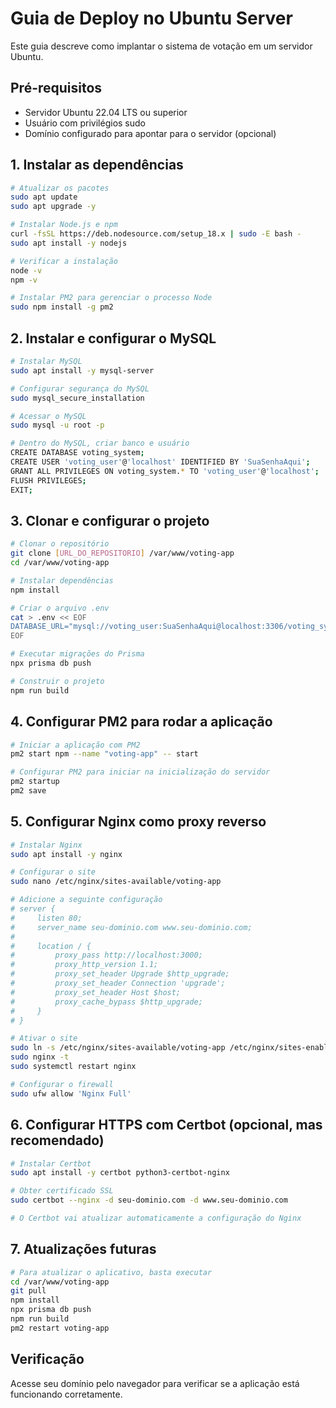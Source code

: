 # Guia de Deploy no Ubuntu Server

Este guia descreve como implantar o sistema de votação em um servidor Ubuntu.

## Pré-requisitos

- Servidor Ubuntu 22.04 LTS ou superior
- Usuário com privilégios sudo
- Domínio configurado para apontar para o servidor (opcional)

## 1. Instalar as dependências

```bash
# Atualizar os pacotes
sudo apt update
sudo apt upgrade -y

# Instalar Node.js e npm
curl -fsSL https://deb.nodesource.com/setup_18.x | sudo -E bash -
sudo apt install -y nodejs

# Verificar a instalação
node -v
npm -v

# Instalar PM2 para gerenciar o processo Node
sudo npm install -g pm2
```

## 2. Instalar e configurar o MySQL

```bash
# Instalar MySQL
sudo apt install -y mysql-server

# Configurar segurança do MySQL
sudo mysql_secure_installation

# Acessar o MySQL
sudo mysql -u root -p

# Dentro do MySQL, criar banco e usuário
CREATE DATABASE voting_system;
CREATE USER 'voting_user'@'localhost' IDENTIFIED BY 'SuaSenhaAqui';
GRANT ALL PRIVILEGES ON voting_system.* TO 'voting_user'@'localhost';
FLUSH PRIVILEGES;
EXIT;
```

## 3. Clonar e configurar o projeto

```bash
# Clonar o repositório
git clone [URL_DO_REPOSITORIO] /var/www/voting-app
cd /var/www/voting-app

# Instalar dependências
npm install

# Criar o arquivo .env
cat > .env << EOF
DATABASE_URL="mysql://voting_user:SuaSenhaAqui@localhost:3306/voting_system"
EOF

# Executar migrações do Prisma
npx prisma db push

# Construir o projeto
npm run build
```

## 4. Configurar PM2 para rodar a aplicação

```bash
# Iniciar a aplicação com PM2
pm2 start npm --name "voting-app" -- start

# Configurar PM2 para iniciar na inicialização do servidor
pm2 startup
pm2 save
```

## 5. Configurar Nginx como proxy reverso

```bash
# Instalar Nginx
sudo apt install -y nginx

# Configurar o site
sudo nano /etc/nginx/sites-available/voting-app

# Adicione a seguinte configuração
# server {
#     listen 80;
#     server_name seu-dominio.com www.seu-dominio.com;
#
#     location / {
#         proxy_pass http://localhost:3000;
#         proxy_http_version 1.1;
#         proxy_set_header Upgrade $http_upgrade;
#         proxy_set_header Connection 'upgrade';
#         proxy_set_header Host $host;
#         proxy_cache_bypass $http_upgrade;
#     }
# }

# Ativar o site
sudo ln -s /etc/nginx/sites-available/voting-app /etc/nginx/sites-enabled/
sudo nginx -t
sudo systemctl restart nginx

# Configurar o firewall
sudo ufw allow 'Nginx Full'
```

## 6. Configurar HTTPS com Certbot (opcional, mas recomendado)

```bash
# Instalar Certbot
sudo apt install -y certbot python3-certbot-nginx

# Obter certificado SSL
sudo certbot --nginx -d seu-dominio.com -d www.seu-dominio.com

# O Certbot vai atualizar automaticamente a configuração do Nginx
```

## 7. Atualizações futuras

```bash
# Para atualizar o aplicativo, basta executar
cd /var/www/voting-app
git pull
npm install
npx prisma db push
npm run build
pm2 restart voting-app
```

## Verificação

Acesse seu domínio pelo navegador para verificar se a aplicação está funcionando corretamente. 